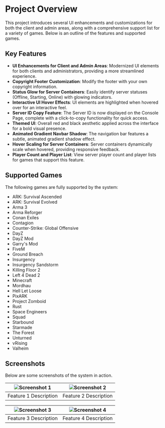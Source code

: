 # Project Overview

This project introduces several UI enhancements and customizations for both the client and admin areas, along with a comprehensive support list for a variety of games. Below is an outline of the features and supported games.

## Key Features

- **UI Enhancements for Client and Admin Areas**: Modernized UI elements for both clients and administrators, providing a more streamlined experience.
- **Copyright Footer Customization**: Modify the footer with your own copyright information.
- **Status Glow for Server Containers**: Easily identify server statuses (Offline, Starting, Online) with glowing indicators.
- **Interactive UI Hover Effects**: UI elements are highlighted when hovered over for an interactive feel.
- **Server ID Copy Feature**: The Server ID is now displayed on the Console Page, complete with a click-to-copy functionality for quick access.
- **Themed UI**: Overall red and black aesthetic applied across the interface for a bold visual presence.
- **Animated Gradient Navbar Shadow**: The navigation bar features a subtle, animated gradient shadow effect.
- **Hover Scaling for Server Containers**: Server containers dynamically scale when hovered, providing responsive feedback.
- **Player Count and Player List**: View server player count and player lists for games that support this feature.

## Supported Games

The following games are fully supported by the system:

- ARK: Survival Ascended
- ARK: Survival Evolved
- Arma 3
- Arma Reforger
- Conan Exiles
- Contagion
- Counter-Strike: Global Offensive
- DayZ
- DayZ Mod
- Garry's Mod
- FiveM
- Ground Breach
- Insurgency
- Insurgency Sandstorm
- Killing Floor 2
- Left 4 Dead 2
- Minecraft
- Mordhau
- Hell Let Loose
- PixARK
- Project Zomboid
- Rust
- Space Engineers
- Squad
- Starbound
- Starmade
- The Forest
- Unturned
- vRising
- Valheim

## Screenshots

Below are some screenshots of the system in action.

| ![Screenshot 1](path/to/image1.png) | ![Screenshot 2](path/to/image2.png) |
|:----------------------------------:|:----------------------------------:|
| Feature 1 Description              | Feature 2 Description              |

| ![Screenshot 3](path/to/image3.png) | ![Screenshot 4](path/to/image4.png) |
|:----------------------------------:|:----------------------------------:|
| Feature 3 Description              | Feature 4 Description              |


